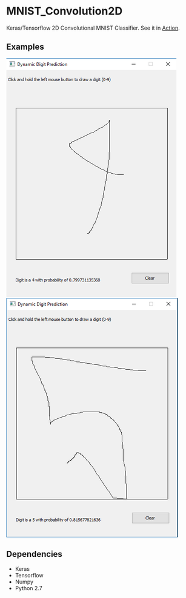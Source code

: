 # MNIST_Convolution2D
Keras/Tensorflow 2D Convolutional MNIST Classifier. See it in [Action](https://www.youtube.com/watch?v=fufBwXbWD_M).

## Examples
![Alt text](https://github.com/bfaure/MNIST_Convolution2D/blob/master/extras/screenshot_2.PNG)
![Alt text](https://github.com/bfaure/MNIST_Convolution2D/blob/master/extras/screenshot_3.PNG)

## Dependencies
* Keras
* Tensorflow
* Numpy
* Python 2.7
